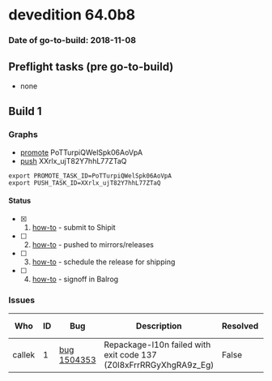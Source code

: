 # devedition 64.0b8

### Date of go-to-build: 2018-11-08

## Preflight tasks (pre go-to-build)
- none

## Build 1  

### Graphs
* [promote](https://tools.taskcluster.net/push-inspector/#/PoTTurpiQWelSpk06AoVpA) PoTTurpiQWelSpk06AoVpA
* [push](https://tools.taskcluster.net/push-inspector/#/XXrlx_ujT82Y7hhL77ZTaQ) XXrlx_ujT82Y7hhL77ZTaQ
```
export PROMOTE_TASK_ID=PoTTurpiQWelSpk06AoVpA
export PUSH_TASK_ID=XXrlx_ujT82Y7hhL77ZTaQ
```


#### Status
- [x] 1.  [how-to](https://wiki.mozilla.org/Release:Release_Automation_on_Mercurial:Starting_a_Release#Submit_to_Ship_It)  - submit to Shipit
- [ ] 2.  [how-to](https://github.com/mozilla-releng/releasewarrior-2.0/blob/master/docs/release-promotion/desktop/howto.md#push-artifacts-to-releases-directory)  - pushed to mirrors/releases
- [ ] 3.  [how-to](https://github.com/mozilla-releng/releasewarrior-2.0/blob/master/docs/release-promotion/desktop/howto.md#ship-the-release)  - schedule the release for shipping
- [ ] 4.  [how-to](https://github.com/mozilla-releng/releasewarrior-2.0/blob/master/docs/release-promotion/desktop/howto.md#obtain-sign-offs-for-changes)  - signoff in Balrog

### Issues
| Who                 | ID               | Bug                                                                 | Description                | Resolved                | Future Threat                |
| ------------------- | ---------------- | ------------------------------------------------------------------- | -------------------------- | ----------------------- | ---------------------------- |
| callek  | 1 | [bug 1504353](https://bugzil.la/1504353)        | Repackage-l10n failed with exit code 137 (Z0l8xFrrRRGyXhgRA9z_Eg) | False | True |

